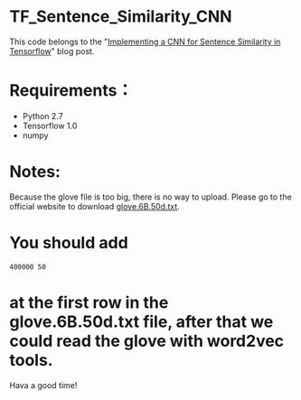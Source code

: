 # TF_Sentence_Similarity_CNN
This code belongs to the "[Implementing a CNN for Sentence Similarity in Tensorflow](http://blog.csdn.net/irving_zhang/article/details/70036708)" blog post.

# Requirements：
 - Python 2.7
 - Tensorflow 1.0
 - numpy
 
# Notes:
 Because the glove file is too big, there is no way to upload. Please go to the official website to download [glove.6B.50d.txt](https://nlp.stanford.edu/projects/glove/). 
 
# You should add 
 ```
 400000 50
 ```
# at the first row in the glove.6B.50d.txt file, after that we could read the glove with word2vec tools.
 
 Hava a good time!
